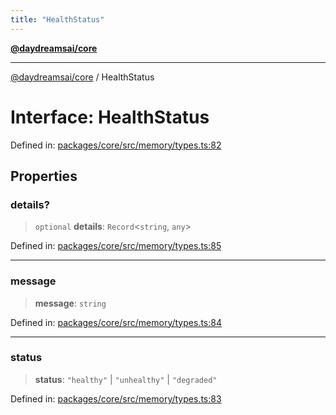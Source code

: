 ```yaml
---
title: "HealthStatus"
---
```


[**@daydreamsai/core**](./api-reference.md)

***

[@daydreamsai/core](./api-reference.md) / HealthStatus

# Interface: HealthStatus

Defined in: [packages/core/src/memory/types.ts:82](https://github.com/dojoengine/daydreams/blob/612e9304717c546d301f9cac8c204de734cac957/packages/core/src/memory/types.ts#L82)

## Properties

### details?

> `optional` **details**: `Record`\<`string`, `any`\>

Defined in: [packages/core/src/memory/types.ts:85](https://github.com/dojoengine/daydreams/blob/612e9304717c546d301f9cac8c204de734cac957/packages/core/src/memory/types.ts#L85)

***

### message

> **message**: `string`

Defined in: [packages/core/src/memory/types.ts:84](https://github.com/dojoengine/daydreams/blob/612e9304717c546d301f9cac8c204de734cac957/packages/core/src/memory/types.ts#L84)

***

### status

> **status**: `"healthy"` \| `"unhealthy"` \| `"degraded"`

Defined in: [packages/core/src/memory/types.ts:83](https://github.com/dojoengine/daydreams/blob/612e9304717c546d301f9cac8c204de734cac957/packages/core/src/memory/types.ts#L83)
